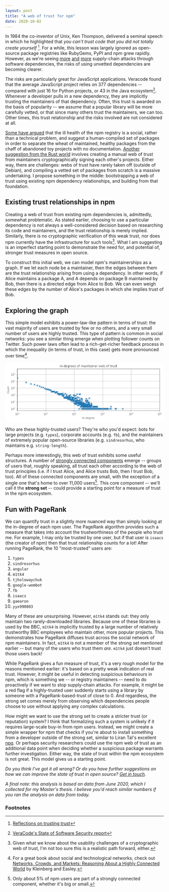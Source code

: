 ```yaml
---
layout: post
title: "A web of trust for npm"
date: 2020-10-02
---
```


In 1984 the co-inventor of Unix, Ken Thompson, delivered a seminal speech in which he highlighted that *you can't trust code that you did not totally create yourself* [^1]. For a while, this lesson was largely ignored as open-source package registries like RubyGems, PyPI and npm grew rapidly. However, as we're seeing [more](https://blog.reversinglabs.com/blog/mining-for-malicious-ruby-gems) [and](https://blog.npmjs.org/post/185397814280/plot-to-steal-cryptocurrency-foiled-by-the-npm) [more](https://snyk.io/blog/a-post-mortem-of-the-malicious-event-stream-backdoor/) supply-chain attacks through software dependencies, the risks of using unvetted dependencies are becoming clearer.

The risks are particularly great for JavaScript applications. Veracode found that the average JavaScript project relies on 377 dependencies -- compared with just 16 for Python projects, or 43 in the Java ecosystem[^2]. Whenever a developer pulls in a new dependency, they are implicitly trusting the maintainers of that dependency. Often, this trust is awarded on the basis of popularity -- we assume that a popular library will be more carefully vetted, or that since many others trust the maintainers, we can too. Other times, this trust relationship and the risks involved are not considered at all.

[Some have argued](https://sambleckley.com/writing/npm.html) that the ill health of the npm registry is a social, rather than a technical problem, and suggest a human-compiled set of packages in order to separate the wheat of maintained, healthy packages from the chaff of abandoned toy projects with no documentation. [Another suggestion from the Rust world](https://medium.com/@dpc_96143/cargo-crev-and-rust-2019-fearless-code-reuse-b75d58398cb8) involves creating a manual web of trust from maintainers cryptographically signing each other's projects. Either way, there are challenges: webs of trust have rarely taken off (outside of Debian), and compiling a vetted set of packages from scratch is a massive undertaking. I propose something in the middle: bootstrapping a web of trust using existing npm dependency relationships, and building from that foundation.

## Existing trust relationships in npm

Creating a web of trust from existing npm dependencies is, admittedly, somewhat problematic. As stated earlier, choosing to use a particular dependency is not always a well-considered decision based on researching its code and maintainers, and the trust relationship is merely implied. Similarly, there is no cryptographic verification of this weak trust, nor does npm currently have the infrastructure for such tools[^3]. What I am suggesting is an imperfect starting point to demonstrate the need for, and potential of, stronger trust measures in open source.

To construct this initial web, we can model npm's maintainerships as a graph. If we let each node be a maintainer, then the edges between them are the trust relationship arising from using a dependency. In other words, if Alice maintains a package A, and A depends on package B maintained by Bob, then there is a directed edge from Alice to Bob. We can even weigh these edges by the number of Alice's packages in which she implies trust of Bob.

## Exploring the graph

This simple model exhibits a power-law-like pattern in terms of trust: the vast majority of users are trusted by few or no others, and a very small number of users are highly trusted. This type of pattern is common in social networks: you see a similar thing emerge when plotting follower counts on Twitter. Such power laws often lead to a rich-get-richer feedback process in which the inequality (in terms of trust, in this case) gets more pronounced over time[^4].

![Scatter plot of in-degree vs. number of users. Shows a roughly power-law relationship.](/static/img/maintainer-wot-in-degrees.png)

Who are these highly-trusted users? They're who you'd expect: bots for large projects (e.g. `types`), corporate accounts (e.g. `fb`), and the maintainers of extremely popular open-source libraries (e.g. `sindresorhus`, who maintains e.g. `string-length`).

Perhaps more interestingly, this web of trust exhibits some useful structures. A number of [strongly connected components](https://en.wikipedia.org/wiki/Strongly_connected_component) emerge -- groups of users that, roughly speaking, all trust each other according to the web of trust principles (i.e. if I trust Alice, and Alice trusts Bob, then I trust Bob, too). All of these connected components are small, with the exception of a single one that's home to over 11,000 users[^5]. This core component -- we'll call it the **strong set** -- could provide a starting point for a measure of trust in the npm ecosystem.

## Fun with PageRank

We can quantify trust in a slightly more nuanced way than simply looking at the in-degree of each npm user. The PageRank algorithm provides such a measure that takes into account the trustworthiness of the people who trust me. For example, I may only be trusted by one user, but if that user is `isaacs` (the creator of npm) then that trust relationship counts for a lot! After running PageRank, the 10 "most-trusted" users are:

1. `types`
2. `sindresorhus`
3. `angular`
4. `m1tk4`
5. `tjholowaychuk`
6. `google-wombot`
7. `fb`
8. `isaacs`
9. `gaearon`
10. `yyx990803`

Many of these are unsurprising. However, `m1tk4` stands out: they only maintain two rarely-downloaded libraries. Because one of these libraries is used by the BBC, `m1tk4` is implicitly trusted by a large number of relatively trustworthy BBC employees who maintain other, more popular projects. This demonstrates how PageRank diffuses trust across the social network of npm maintainers. In fact, `m1tk4` is not a member of the strong set mentioned earlier -- but many of the users who trust them *are*. `m1tk4` just doesn't trust those users back!

While PageRank gives a fun measure of trust, it's a very rough model for the reasons mentioned earlier: it's based on a pretty weak indication of real trust. However, it might be useful in detecting suspicious behaviours in npm, which is something we -- or registry maintainers -- need to do proactively if we want to stop supply-chain attacks. For example, it might be a red flag if a highly-trusted user suddenly starts using a library by someone with a PageRank-based-trust of close to 0. And regardless, the strong set comes merely from observing which dependencies people choose to use without applying any complex calculations.

How might we want to use the strong set to create a stricter trust (or reputation) system? I think that formalizing such a system is unlikely if it requires large-scale buy-in from npm users. Instead, we might create a simple wrapper for npm that checks if you're about to install something from a developer outside of the strong set, similar to Liran Tal's excellent [npq](https://github.com/lirantal/npq). Or perhaps security researchers could use the npm web of trust as an additional data point when deciding whether a suspicious package warrants further investigation. Either way, the state of trust within the npm ecosystem is not great. This model gives us a starting point.


*Do you think I've got it all wrong? Or do you have further suggestions on how we can improve the state of trust in open source? [Get in touch](/contact).*

*A final note: this analysis is based on data from June 2020, which I collected for my Master's thesis. I believe you'd reach similar numbers if you ran the analysis on data from today.*

### Footnotes

[^1]: [Reflections on trusting trust](https://dl.acm.org/doi/pdf/10.1145/358198.358210)

[^2]: [VeraCode's State of Software Security report](https://info.veracode.com/report-state-of-software-security-open-source-edition.html)

[^3]: Given what we know about the usability challenges of a cryptographic web of trust, I'm not too sure this is a realistic path forward, either.

[^4]: For a great book about social and technological networks, check out [Networks, Crowds, and Markets: Reasoning About a Highly Connected World](http://www.cs.cornell.edu/home/kleinber/networks-book/) by Kleinberg and Easley.

[^5]: Only about 5% of npm users are part of a strongly connected component, whether it's big or small.